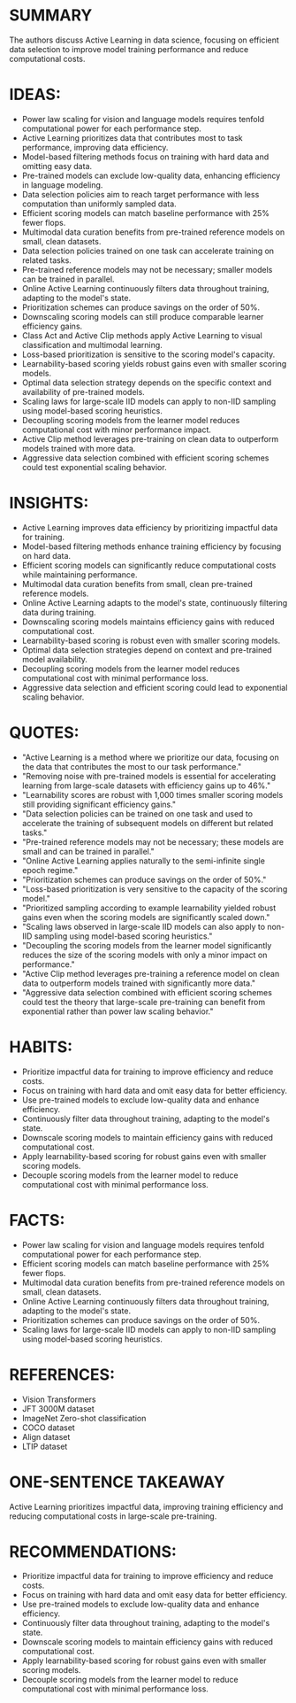 # SUMMARY
The authors discuss Active Learning in data science, focusing on efficient data selection to improve model training performance and reduce computational costs.

# IDEAS:
- Power law scaling for vision and language models requires tenfold computational power for each performance step.
- Active Learning prioritizes data that contributes most to task performance, improving data efficiency.
- Model-based filtering methods focus on training with hard data and omitting easy data.
- Pre-trained models can exclude low-quality data, enhancing efficiency in language modeling.
- Data selection policies aim to reach target performance with less computation than uniformly sampled data.
- Efficient scoring models can match baseline performance with 25% fewer flops.
- Multimodal data curation benefits from pre-trained reference models on small, clean datasets.
- Data selection policies trained on one task can accelerate training on related tasks.
- Pre-trained reference models may not be necessary; smaller models can be trained in parallel.
- Online Active Learning continuously filters data throughout training, adapting to the model's state.
- Prioritization schemes can produce savings on the order of 50%.
- Downscaling scoring models can still produce comparable learner efficiency gains.
- Class Act and Active Clip methods apply Active Learning to visual classification and multimodal learning.
- Loss-based prioritization is sensitive to the scoring model's capacity.
- Learnability-based scoring yields robust gains even with smaller scoring models.
- Optimal data selection strategy depends on the specific context and availability of pre-trained models.
- Scaling laws for large-scale IID models can apply to non-IID sampling using model-based scoring heuristics.
- Decoupling scoring models from the learner model reduces computational cost with minor performance impact.
- Active Clip method leverages pre-training on clean data to outperform models trained with more data.
- Aggressive data selection combined with efficient scoring schemes could test exponential scaling behavior.

# INSIGHTS:
- Active Learning improves data efficiency by prioritizing impactful data for training.
- Model-based filtering methods enhance training efficiency by focusing on hard data.
- Efficient scoring models can significantly reduce computational costs while maintaining performance.
- Multimodal data curation benefits from small, clean pre-trained reference models.
- Online Active Learning adapts to the model's state, continuously filtering data during training.
- Downscaling scoring models maintains efficiency gains with reduced computational cost.
- Learnability-based scoring is robust even with smaller scoring models.
- Optimal data selection strategies depend on context and pre-trained model availability.
- Decoupling scoring models from the learner model reduces computational cost with minimal performance loss.
- Aggressive data selection and efficient scoring could lead to exponential scaling behavior.

# QUOTES:
- "Active Learning is a method where we prioritize our data, focusing on the data that contributes the most to our task performance."
- "Removing noise with pre-trained models is essential for accelerating learning from large-scale datasets with efficiency gains up to 46%."
- "Learnability scores are robust with 1,000 times smaller scoring models still providing significant efficiency gains."
- "Data selection policies can be trained on one task and used to accelerate the training of subsequent models on different but related tasks."
- "Pre-trained reference models may not be necessary; these models are small and can be trained in parallel."
- "Online Active Learning applies naturally to the semi-infinite single epoch regime."
- "Prioritization schemes can produce savings on the order of 50%."
- "Loss-based prioritization is very sensitive to the capacity of the scoring model."
- "Prioritized sampling according to example learnability yielded robust gains even when the scoring models are significantly scaled down."
- "Scaling laws observed in large-scale IID models can also apply to non-IID sampling using model-based scoring heuristics."
- "Decoupling the scoring models from the learner model significantly reduces the size of the scoring models with only a minor impact on performance."
- "Active Clip method leverages pre-training a reference model on clean data to outperform models trained with significantly more data."
- "Aggressive data selection combined with efficient scoring schemes could test the theory that large-scale pre-training can benefit from exponential rather than power law scaling behavior."

# HABITS:
- Prioritize impactful data for training to improve efficiency and reduce costs.
- Focus on training with hard data and omit easy data for better efficiency.
- Use pre-trained models to exclude low-quality data and enhance efficiency.
- Continuously filter data throughout training, adapting to the model's state.
- Downscale scoring models to maintain efficiency gains with reduced computational cost.
- Apply learnability-based scoring for robust gains even with smaller scoring models.
- Decouple scoring models from the learner model to reduce computational cost with minimal performance loss.

# FACTS:
- Power law scaling for vision and language models requires tenfold computational power for each performance step.
- Efficient scoring models can match baseline performance with 25% fewer flops.
- Multimodal data curation benefits from pre-trained reference models on small, clean datasets.
- Online Active Learning continuously filters data throughout training, adapting to the model's state.
- Prioritization schemes can produce savings on the order of 50%.
- Scaling laws for large-scale IID models can apply to non-IID sampling using model-based scoring heuristics.

# REFERENCES:
- Vision Transformers
- JFT 3000M dataset
- ImageNet Zero-shot classification
- COCO dataset
- Align dataset
- LTIP dataset

# ONE-SENTENCE TAKEAWAY
Active Learning prioritizes impactful data, improving training efficiency and reducing computational costs in large-scale pre-training.

# RECOMMENDATIONS:
- Prioritize impactful data for training to improve efficiency and reduce costs.
- Focus on training with hard data and omit easy data for better efficiency.
- Use pre-trained models to exclude low-quality data and enhance efficiency.
- Continuously filter data throughout training, adapting to the model's state.
- Downscale scoring models to maintain efficiency gains with reduced computational cost.
- Apply learnability-based scoring for robust gains even with smaller scoring models.
- Decouple scoring models from the learner model to reduce computational cost with minimal performance loss.